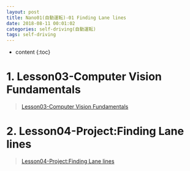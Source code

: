 ```yaml
---
layout: post
title: Nano01(自動運転)-01 Finding Lane lines
date: 2018-08-11 00:01:02
categories: self-driving(自動運転)
tags: self-driving
---
```

* content
{:toc}

# 1. Lesson03-Computer Vision Fundamentals

> [Lesson03-Computer Vision Fundamentals](https://www.zybuluo.com/road2ai/note/1323730)

# 2. Lesson04-Project:Finding Lane lines

> [Lesson04-Project:Finding Lane lines](https://www.zybuluo.com/road2ai/note/1323751)


